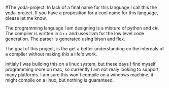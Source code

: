 #The yoda-project.
In lack of a final name for this language I call this the yoda-project.
If you have a proposition for a cool name for this language, please let me know.

The programming language I am designing is a mixture of python and c#.
The compiler is written in c++ and uses llvm for the low level code generation.
The parser is generated using bison and flex.

The goal of this project, is the get a better understanding on the internals of a compiler without making this a life's work.

Initialy I was building this on a linux system, but these days I find myself programming more on mac, so currently I am not realy looking to support many platforms. I am sure this won't compile on a windows machine, it might compile on a linux, but nothing is guaranteed.
